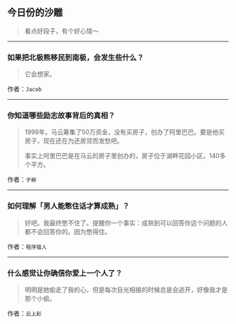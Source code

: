 ## 今日份的沙雕

> 看点好段子，有个好心情～


 
---

### 如果把北极熊移民到南极，会发生些什么？

> 它会想家。


作者：`Jacob`

---

### 你知道哪些励志故事背后的真相？

> 1999年，马云筹集了50万资金，没有买房子，创办了阿里巴巴。要是他买房子，现在还在为还房贷而发愁吧。
> 
> 事实上阿里巴巴是在马云的房子里创办的，房子位于湖畔花园小区，140多个平方。


作者：`子柳`

---

### 如何理解「男人能憋住话才算成熟」？

> 好吧。我最终憋不住了。提醒你一个事实：成熟到可以回答你这个问题的人都不会回答你的。因为憋得住。


作者：`程序猎人`

---

### 什么感觉让你确信你爱上一个人了？

> 明明是她偷走了我的心，但是每次目光相接的时候总是会逃开，好像我才是那个小偷。


作者：`云上彩`